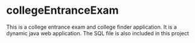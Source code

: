 # collegeEntranceExam
This is a college entrance exam and college finder application.
It is a dynamic java web application.
The SQL file is also included in this project